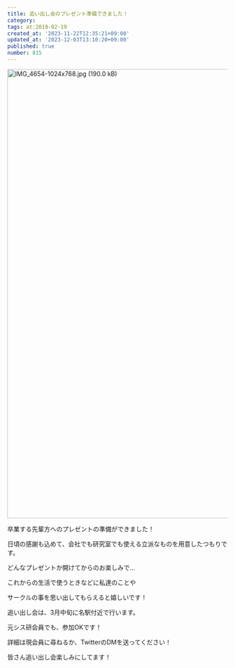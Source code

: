 ```yaml
---
title: 追い出し会のプレゼント準備できました！
category:
tags: at:2019-02-19
created_at: '2023-11-22T12:35:21+09:00'
updated_at: '2023-12-03T13:10:20+09:00'
published: true
number: 815
---
```


<img width="1024" alt="IMG_4654-1024x768.jpg (190.0 kB)" src="https://img.esa.io/uploads/production/attachments/19973/2023/11/22/148142/2bcf6a83-b4dd-4fec-bf05-cb6297283ee1.jpg">

卒業する先輩方へのプレゼントの準備ができました！

日頃の感謝も込めて、会社でも研究室でも使える立派なものを用意したつもりです。

どんなプレゼントか開けてからのお楽しみで...

これからの生活で使うときなどに私達のことや

サークルの事を思い出してもらえると嬉しいです！

追い出し会は、3月中旬に名駅付近で行います。

元シス研会員でも、参加OKです！

詳細は現会員に尋ねるか、TwitterのDMを送ってください！

皆さん追い出し会楽しみにしてます！

